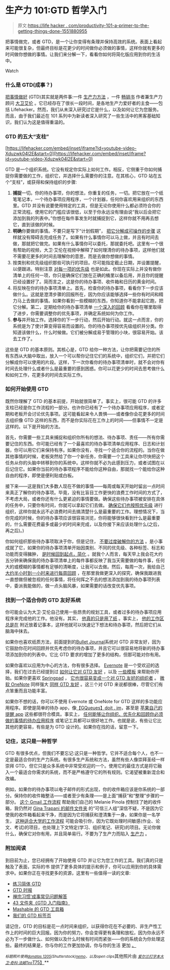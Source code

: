 # 生产力 101:GTD 哲学入门

> 原文:[https://life hacker . com/productivity-101-a-primer-to-the-getting-things-done-1551880955](https://lifehacker.com/productivity-101-a-primer-to-the-getting-things-done-1551880955)

把事情做完，或者 GTD，是一个让你变得有条理并保持高效的系统。表面上看起来可能很复杂，但最终目标是花更少的时间做你必须做的事情，这样你就有更多的时间做你想做的事情。让我们来分解一下，看看你如何将简化版应用到你的生活中。

Watch

### 什么是 GTD(成事？)

[把事情做好](http://gettingthingsdone.com/) (GTD)其实就是两件事:一件 [生产力方法](http://en.wikipedia.org/wiki/Getting_Things_Done) ，一件 [畅销书](http://www.amazon.com/Getting-Things-Done-Stress-Free-Productivity/dp/0142000280?asc_campaign=InlineText&asc_refurl=https://lifehacker.com/productivity-101-a-primer-to-the-getting-things-done-1551880955&asc_source=&tag=kinjalifehackerlink-20) 作者兼生产力顾问 [大卫艾伦](http://en.wikipedia.org/wiki/David_Allen_%28author%29) 。它已经存在了很长一段时间，是各地生产力爱好者的主食——包括 Lifehacker。然而，我们从未深入研究过它是什么，以及如何让它为您服务。而且，由于我们最近在 101 系列中为新读者深入研究了一些生活中的黑客基础知识，我们认为这是值得重温的。

### GTD 的五大“支柱”

 [https://lifehacker.com/embed/inset/iframe?id=youtube-video-Xduzwk04l2E&start=0](https://lifehacker.com/embed/inset/iframe?id=youtube-video-Xduzwk04l2E&start=0) 

GTD 是一个组织系统。它没有规定你实际上如何工作。相反，它侧重于你如何捕捉你需要做的工作，组织它，并选择什么需要你的注意。在其核心，GTD 站在五个“支柱”，或获得和保持组织的步骤:

1.  **捕捉**一切。你的待办事项，你的想法，你重复的任务，一切。把它放在一个纸笔笔记本，一个待办事项应用程序，一个计划器，任何你喜欢用来组织的东西里。GTD 并没有说要使用特定的工具，但是无论你使用什么都必须符合你的正常流程。使用它的门槛应该很低，以至于你永远没有理由说“我以后会把它添加到我的列表中。”你想在每件事发生时就捕捉到它，这样你就不用再去想它，直到该做的时候。
2.  **明确**你要做的事情。不要只是写下“计划假期”， [把它分解成可操作的步骤](http://lifehacker.com/trick-yourself-into-working-by-breaking-down-tasks-to-a-5793211) 这样就没有障碍去完成任务了。如果有什么事情你可以马上做，并且有时间去做，那就把它做完。如果有什么事情你可以委托，那就委托吧。这里有一个很有帮助的视频，大卫·艾伦在视频中解释了如何理清你的待办事项，这样他们就不需要花更多的时间去理解你的意思，而是去做你想做的事情。
3.  按类别和优先级组织那些可执行的项目。尽可能指定截止日期，并设置提醒，以便跟进。特别注意 [对每一项的优先级](http://lifehacker.com/david-allen-explains-why-priority-is-essential-to-your-955604064) 也是如此。你现在实际上并没有做你清单上的任何一项，你只是确保它们放在正确的桶里以备后用，并且你的提醒已经设置好了。简而言之，这是你的待办事项、收件箱和日历的黄金时间。
4.  将反映在你的待办事项清单上。首先，检查你的待办事项，看看你下一步应该做什么。这就是澄清步骤的回报所在，因为你应该能够选择一些你有时间和精力马上去做的事情。如果你看到一些模糊的东西，你知道你不能拿起它跑，把它分解。第二，定期给你的待办事项清单 [一个深入的回顾](http://lifehacker.com/the-weekly-review-how-one-hour-can-save-you-a-week-s-w-5908816) 看看你在哪里取得了进步，你需要调整你的优先事项，并确定系统如何为你工作。
5.  **参与**并开始工作。选择你的下一步行动，然后开始行动。就这一点而言，你的系统是为了使计算变得容易而设置的。你的待办事项按优先级组织并分类。你知道该做什么，什么时候做。它们被分解成易于管理的小块，很容易开始。该去工作了。

这些是 GTD 的基本原则。其核心是，GTD 给你一种方法，让你把需要记住的所有东西从大脑中取出，放入一个可以帮你记住它们的系统中，组织它们，并把它们分解成你可以使用的片段。这样，下一次你看你的待办事项清单时，就不会对你有时间去处理什么或者什么是最重要的感到困惑。你可以花更少的时间去思考做什么和如何工作，花更多的时间去实际工作。

### 如何开始使用 GTD

既然你理解了 GTD 的基本前提，开始就很简单了。事实上，很可能 GTD 的许多支柱已经是你工作流程的一部分。也许你已经有了一个待办事项应用程序，或者定期和老板开会讨论优先事项。这可能看起来令人畏惧——或者像你会花更多的时间去组织像 GTD 这样的东西，而不是你实际花在工作上的时间——但事情不一定是这样的。以下是开始的方法。

首先，你需要一些工具来捕捉和组织你所有的想法、待办事项、责任——所有你需要记住的东西。你可能已经有了一个最喜欢的待办事项清单应用程序、日志和计划器，你可以用它们来保持有序。如果你没有，寻找一个适合你的流程的。当你在做其他事情的时候，老板突然给了你一个新任务，你需要一个工具来让你尽快把这个任务从你的头脑中转移到你的系统中。这样你就不必为此感到压力，或者试图在以后记住它。如果你当前的待办事项程序不能给你这种自由，那就找一个能给你这种自由的程序，即使是便利贴或白板。

接下来——这是我们大多数人现在不做的事情——每周或每天开始时留出一点时间来真正了解你的待办事项。毕竟，没有比盲目工作更快的浪费工作时间的方式了，不考虑大局，或者你还有什么更紧迫的事情要做。确保这些待办事项被安排在具体的任务中，只要你有时间，你就可以拿起它们去做。 [确保它们也按照优先级](https://lifehacker.com/how-to-prioritize-when-everything-is-important-5877111) 进行组织，这样你就永远不必浪费时间去搞清楚什么是最重要的工作。理想情况下，当你完成的时候，你的待办事项应该很容易浏览，你将能够很快看到什么是最重要的，什么需要花费最多或最少的时间来完成，以及你接下来应该处理什么(之后，再之后)。)

你如何组织那些待办事项取决于你，但是记住， [不要过度破解你的方法](https://lifehacker.com/do-i-really-need-to-learn-a-productivity-method-5980873) 。是小事成就了它，如果你的待办事项清单开始因类别、不同的优先级、各种标签、标志和功能而变得臃肿， [是时候回到起点，简化](http://lifehacker.com/back-to-basics-how-to-simplify-your-to-do-list-and-mak-5954123) 。就我个人而言，每天早上我会花大约五分钟来确保我的待办事项清单上的每件事都反映了我当天需要做的每件事，任何大的或模糊的事情都有足够的清晰度，让我可以去做。然后，每周一次，我给自己 [大约半小时到一小时来进行每周回顾](http://lifehacker.com/the-weekly-review-how-one-hour-can-save-you-a-week-s-w-5908816) ，在那里我做更深入的探究，确保我跟进我一直想做但被忽视的任何事情，将任何挥之不去的想法添加到我的待办事项列表中，委派我能做的，做一点头脑风暴，如果需要的话改变优先事项。

### 找到一个适合你的 GTD 友好系统

你可能会认为大卫·艾伦自己使用一些昂贵的规划工具，或者过多的待办事项应用程序来完成他的工作。他没有。其实， [他真的只是用了纸](https://lifehacker.com/the-tools-david-allen-uses-to-get-things-done-5955235) 。事实上， [他的工作区总是在](http://lifehacker.com/heres-how-getting-things-done-creator-david-allen-organ-5896470) 附近放着记事本，这样他就可以快速记下想法和待办事项，然后把它们从脑海中抹去。

如果你也喜欢纸质方法，前面提到的[Bullet Journal](http://www.bulletjournal.com/)系统对 GTD 非常友好，因为它鼓励你花时间回顾并优先考虑你的待办事项，并且它可以很容易地将新的待办事项添加到你的列表中。它比 GTD 要求的增加了更多的结构，但那可能对你有用。

如果你喜欢以应用为中心的方法，你有很多选择。 [Evernote](http://evernote.com/) 是一个受欢迎的选择，我们在过去已经提到过 [如何让它对 GTD 友好](https://lifehacker.com/the-secret-weapon-combines-gtd-and-evernote-into-one-sy-5892905) ，以及 [一些模板](http://lifehacker.com/get-things-done-with-evernote-using-gtd-templates-5952540) 来帮助你开始。如果你更喜欢 [Springpad](http://springpad.com/) ， [它也很容易变成一个对 GTD 友好的组织者](http://lifehacker.com/use-springpad-as-your-new-personal-assistant-get-organ-5902988) 。 [微软 OneNote](http://www.onenote.com/) 同样强大 [同样 GTD 友好](http://lifehacker.com/getting-things-done-with-microsoft-onenote-5069230) 。这三个对 GTD 来说都很棒，尽管它们有点笨重而且功能丰富。

如果你不想的话，你可以不使用 Evernote 或 OneNote for GTD 这样的多功能应用程序。即使是简单的待办 app，像[【GQueues】](https://lifehacker.com/gqueues-is-a-feature-packed-cross-platform-gtd-friend-1006696286)[doit . im](http://lifehacker.com/doit-im-brings-powerful-yet-intuitive-gtd-management-to-5933376)，甚至是 [苹果自己的提醒 app](http://lifehacker.com/turn-apples-reminders-into-a-quality-gtd-app-1464442575) 这些都很符合模具。事实上， [任何能够让你组织、优先化和回顾你必须做的事情的待办应用程序](http://lifehacker.com/five-best-to-do-list-managers-5924093) 或笔记工具都可以很好地工作。也就是说，有些让它比其他的更容易，有些是为 GTD 设计的。如果你在找的话，留意一下。

### 记住，这只是一种哲学

GTD 有很多优点，但我们不要忘记:这只是一种哲学。它并不适合每个人，也不一定是最适合你的生产力系统。有很多生产系统和方法，虽然有些人像崇拜圣经一样崇拜 GTD，但它只是众多系统中非常受欢迎的一个。使用它的最佳方式是将它融入一个最适合你需求的系统，而不是严格遵守它的所有规则。它渴望被重新混合和改编。

例如，如果你的待办事项以电子邮件的形式出现，你的收件箱应该是你系统的一部分。保持你的收件箱整洁——或者至少有条理——是上面“捕获”和“整理”步骤的一部分。 [这个 Gmail 工作流程](https://lifehacker.com/this-gtd-workflow-is-how-i-finally-got-my-email-inbox-u-1505884967) 帮助我们自己的 Melanie Pinola 控制住了她的收件箱，我仍然对 [Gina Trapani 的邮件文件夹](http://lifehacker.com/empty-your-inbox-with-the-trusted-trio-182318) 的“可信三人组”深信不疑，不是因为它使我的收件箱看起来干净，而是因为它将捕获和澄清集于一身。如果你是一名学生， [这种适合大学的工作流程](http://lifehacker.com/getting-things-done-explained-for-students-5334886) 可能会吸引你，因为它既处理时间敏感(作业、论文、考试)的项目，也处理上下文特定(学习、组织笔记、研究)的项目。无论你做什么，确保它对你有用，并且简单易行。不要为了生产力而陷入 [生产力](http://lifehacker.com/productivity-isnt-everything-1551566060) 。

### 附加阅读

到目前为止，您已经拥有了开始使用 GTD 并让它为您工作的工具。我们真的只是触及了表面，实际的书 提供了更多具体的提示和例子，你可以应用到你的具体需求中。如果你正在寻找更多的资源，这里有一些值得一读的文章:

*   [练习简体 GTD](http://lifehacker.com/practicing-simplified-gtd-335269)
*   [GTD 时报](http://gettingthingsdone.com/gtd-times/)
*   [禅宗习惯‘成事常见问题解答](http://zenhabits.net/the-getting-things-done-gtd-faq/)
*   [43 文件夹《GTD 入门指南》](http://www.43folders.com/2004/09/08/getting-started-with-getting-things-done)
*   [Mashable 的 GTD 工具箱](http://mashable.com/2009/01/29/getting-things-done/)
*   [我们的 GTD 标签页](http://lifehacker.com/tag/gtd)

请记住，GTD 的目标是花一点时间来组织，以获得你花在不必要的、非生产性工作上的时间的巨大回报。因为你的努力，你会变得更有条理和放松，因为你永远不必为下一步做什么、如何做以及什么时候有时间而紧张——你的系统会为你处理这些。最终的结果是，你与你的工作更加协调，你与你的生活 更加 [。](https://lifehacker.com/david-allen-explains-how-gtd-can-make-you-more-engaged-1039327011)

<small>*标题照片使用*</small>[<small>*donatas 1205*</small>](http://www.shutterstock.com/pic.mhtml?id=144613532&src=id)<small>*(Shutterstock)*</small>[<small>*nemo*</small>](http://pixabay.com/en/sign-icon-stick-outline-map-26289/)<small>*，以及*</small><small>*open clips*</small>其他照片由 [<small>*爱尔兰打字本*</small>](http://www.flickr.com/photos/irisheyes/58918980/)<small></small>*[<small>*大卫·奇科·法姆*</small>](http://www.flickr.com/photos/davidchicopham/3574355553/)<small></small>*[<small>*Teo*</small>T75】](http://www.flickr.com/photos/teo/69851634/)**